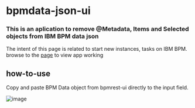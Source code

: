 # bpmdata-json-ui

### This is an aplication to remove @Metadata, Items and Selected objects from IBM BPM data json

The intent of this page is related to start new instances, tasks on IBM BPM.
browse to the [page](https://jere201086.github.io/bpmdata-json-ui/) to view app working

## how-to-use


Copy and paste BPM Data object from bpmrest-ui directly to the input field.


![image](https://user-images.githubusercontent.com/44485295/162986712-19a96c62-f7e4-4f75-9e57-99e74105dc92.png)
